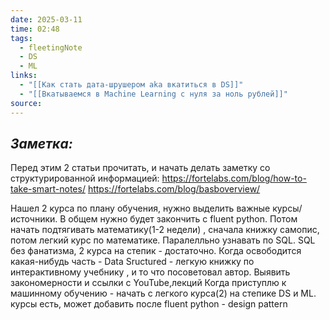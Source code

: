 ```yaml
---
date: 2025-03-11
time: 02:48
tags:
  - fleetingNote
  - DS
  - ML
links:
  - "[[Как стать дата-шрушером aka вкатиться в DS]]"
  - "[[Вкатываемся в Machine Learning с нуля за ноль рублей]]"
source:
---
```

## ***Заметка:***


Перед этим 2 статьи прочитать, и начать делать заметку со структурированной информацией: 
https://fortelabs.com/blog/how-to-take-smart-notes/
https://fortelabs.com/blog/basboverview/

Нашел 2 курса по плану обучения, нужно выделить важные курсы/источники. 
В общем нужно будет закончить с fluent python. 
Потом начать подтягивать математику(1-2 недели) , сначала книжку самопис, потом легкий курс по математике. Паралелльно узнавать по SQL. SQL без фанатизма, 2 курса на степик - достаточно.
Когда освободится какая-нибудь часть - Data Sructured - легкую книжку по интерактивному учебнику , и то что посоветовал автор.
Выявить закономерности и ссылки с YouTube,лекций 
Когда приступлю к машинному обучению - начать с легкого курса(2) на степике DS и ML.
курсы есть, может добавить после fluent python - design pattern 